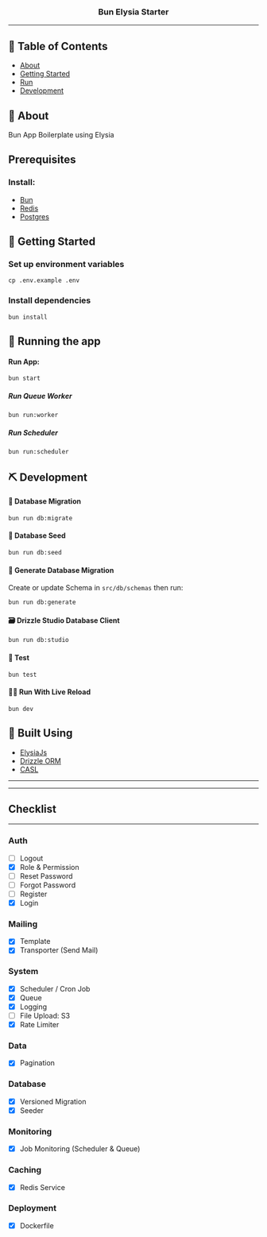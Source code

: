 <h3 align="center">Bun Elysia Starter</h3>

---

## 📝 Table of Contents

- [About](#about)
- [Getting Started](#getting_started)
- [Run](#run)
- [Development](#development)

## 🧐 About <a name = "about"></a>

Bun App Boilerplate using Elysia

## Prerequisites

### Install:

- [Bun](https://bun.dev)
- [Redis](https://redis.io/)
- [Postgres](https://www.postgresql.org/)

## 🏁 Getting Started <a name = "getting_started"></a>

### Set up environment variables

```
cp .env.example .env
```

### Install dependencies

```
bun install
```

## 🚀 Running the app <a name = "run"></a>

#### Run App:

```
bun start
```

##### Run Queue Worker

```
bun run:worker
```

##### Run Scheduler

```
bun run:scheduler
```

## ⛏️ Development

#### 🔌 Database Migration

```
bun run db:migrate
```

#### 🌱 Database Seed <a name = "development"></a>

```
bun run db:seed
```

#### 📝 Generate Database Migration

Create or update Schema in `src/db/schemas` then run:

```
bun run db:generate
```

#### 🗃️ Drizzle Studio Database Client

```
bun run db:studio
```

#### 🧪 Test

```
bun test
```

#### 🧑‍💻 Run With Live Reload

```
bun dev
```

## 🍃 Built Using <a name = "built_using"></a>

- [ElysiaJs](https://elysiajs.com/)
- [Drizzle ORM](https://orm.drizzle.team/)
- [CASL](https://casl.js.org/v6/en/)

---

---

## Checklist

---

### Auth

- [ ] Logout
- [x] Role & Permission
- [ ] Reset Password
- [ ] Forgot Password
- [ ] Register
- [x] Login

### Mailing

- [x] Template
- [x] Transporter (Send Mail)

### System

- [x] Scheduler / Cron Job
- [x] Queue
- [x] Logging
- [ ] File Upload: S3
- [x] Rate Limiter

### Data

- [x] Pagination

### Database

- [x] Versioned Migration
- [x] Seeder

### Monitoring

- [x] Job Monitoring (Scheduler & Queue)

### Caching

- [x] Redis Service

### Deployment

- [x] Dockerfile
